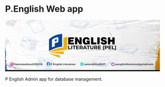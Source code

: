 # P.English Web app


![cover](./static/logo-wide.jpg)

P English Admin app for database management.
